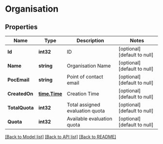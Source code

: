 # Organisation

## Properties
Name | Type | Description | Notes
------------ | ------------- | ------------- | -------------
**Id** | **int32** | ID | [optional] [default to null]
**Name** | **string** | Organisation Name | [optional] [default to null]
**PocEmail** | **string** | Point of contact email | [optional] [default to null]
**CreatedOn** | [**time.Time**](time.Time.md) | Creation Time | [optional] [default to null]
**TotalQuota** | **int32** | Total assigned evaluation quota | [optional] [default to null]
**Quota** | **int32** | Available evaluation quota | [optional] [default to null]

[[Back to Model list]](../README.md#documentation-for-models) [[Back to API list]](../README.md#documentation-for-api-endpoints) [[Back to README]](../README.md)


